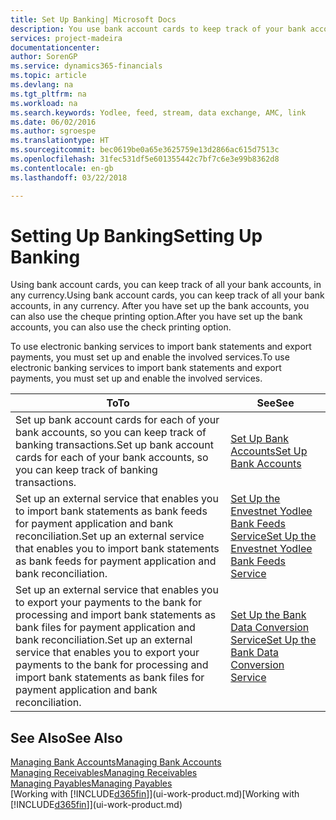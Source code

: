 ```yaml
---
title: Set Up Banking| Microsoft Docs
description: You use bank account cards to keep track of your bank accounts and set up bank feeds, such as Yodlee, to exchange data.
services: project-madeira
documentationcenter: 
author: SorenGP
ms.service: dynamics365-financials
ms.topic: article
ms.devlang: na
ms.tgt_pltfrm: na
ms.workload: na
ms.search.keywords: Yodlee, feed, stream, data exchange, AMC, link
ms.date: 06/02/2016
ms.author: sgroespe
ms.translationtype: HT
ms.sourcegitcommit: bec0619be0a65e3625759e13d2866ac615d7513c
ms.openlocfilehash: 31fec531df5e601355442c7bf7c6e3e99b8362d8
ms.contentlocale: en-gb
ms.lasthandoff: 03/22/2018

---
```

# <a name="setting-up-banking"></a><span data-ttu-id="2c2b1-103">Setting Up Banking</span><span class="sxs-lookup"><span data-stu-id="2c2b1-103">Setting Up Banking</span></span>
<span data-ttu-id="2c2b1-104">Using bank account cards, you can keep track of all your bank accounts, in any currency.</span><span class="sxs-lookup"><span data-stu-id="2c2b1-104">Using bank account cards, you can keep track of all your bank accounts, in any currency.</span></span> <span data-ttu-id="2c2b1-105">After you have set up the bank accounts, you can also use the cheque printing option.</span><span class="sxs-lookup"><span data-stu-id="2c2b1-105">After you have set up the bank accounts, you can also use the check printing option.</span></span>

<span data-ttu-id="2c2b1-106">To use electronic banking services to import bank statements and  export payments, you must set up and enable the involved services.</span><span class="sxs-lookup"><span data-stu-id="2c2b1-106">To use electronic banking services to import bank statements and  export payments, you must set up and enable the involved services.</span></span>

| <span data-ttu-id="2c2b1-107">To</span><span class="sxs-lookup"><span data-stu-id="2c2b1-107">To</span></span> | <span data-ttu-id="2c2b1-108">See</span><span class="sxs-lookup"><span data-stu-id="2c2b1-108">See</span></span> |
| --- | --- |
| <span data-ttu-id="2c2b1-109">Set up bank account cards for each of your bank accounts, so you can keep track of banking transactions.</span><span class="sxs-lookup"><span data-stu-id="2c2b1-109">Set up bank account cards for each of your bank accounts, so you can keep track of banking transactions.</span></span> |[<span data-ttu-id="2c2b1-110">Set Up Bank Accounts</span><span class="sxs-lookup"><span data-stu-id="2c2b1-110">Set Up Bank Accounts</span></span>](bank-how-setup-bank-accounts.md) |
| <span data-ttu-id="2c2b1-111">Set up an external service that enables you to import bank statements as bank feeds for payment application and bank reconciliation.</span><span class="sxs-lookup"><span data-stu-id="2c2b1-111">Set up an external service that enables you to import bank statements as bank feeds for payment application and bank reconciliation.</span></span> |[<span data-ttu-id="2c2b1-112">Set Up the Envestnet Yodlee Bank Feeds Service</span><span class="sxs-lookup"><span data-stu-id="2c2b1-112">Set Up the Envestnet Yodlee Bank Feeds Service</span></span>](bank-how-setup-bank-statement-service.md) |
| <span data-ttu-id="2c2b1-113">Set up an external service that enables you to export your payments to the bank for processing  and import bank statements as bank files for payment application and bank reconciliation.</span><span class="sxs-lookup"><span data-stu-id="2c2b1-113">Set up an external service that enables you to export your payments to the bank for processing  and import bank statements as bank files for payment application and bank reconciliation.</span></span> |[<span data-ttu-id="2c2b1-114">Set Up the Bank Data Conversion Service</span><span class="sxs-lookup"><span data-stu-id="2c2b1-114">Set Up the Bank Data Conversion Service</span></span>](bank-how-setup-bank-data-conversion-service.md) |

## <a name="see-also"></a><span data-ttu-id="2c2b1-115">See Also</span><span class="sxs-lookup"><span data-stu-id="2c2b1-115">See Also</span></span>
[<span data-ttu-id="2c2b1-116">Managing Bank Accounts</span><span class="sxs-lookup"><span data-stu-id="2c2b1-116">Managing Bank Accounts</span></span>](bank-manage-bank-accounts.md)  
[<span data-ttu-id="2c2b1-117">Managing Receivables</span><span class="sxs-lookup"><span data-stu-id="2c2b1-117">Managing Receivables</span></span>](receivables-manage-receivables.md)  
[<span data-ttu-id="2c2b1-118">Managing Payables</span><span class="sxs-lookup"><span data-stu-id="2c2b1-118">Managing Payables</span></span>](payables-manage-payables.md)  
<span data-ttu-id="2c2b1-119">[Working with [!INCLUDE[d365fin](includes/d365fin_md.md)]](ui-work-product.md)</span><span class="sxs-lookup"><span data-stu-id="2c2b1-119">[Working with [!INCLUDE[d365fin](includes/d365fin_md.md)]](ui-work-product.md)</span></span>

